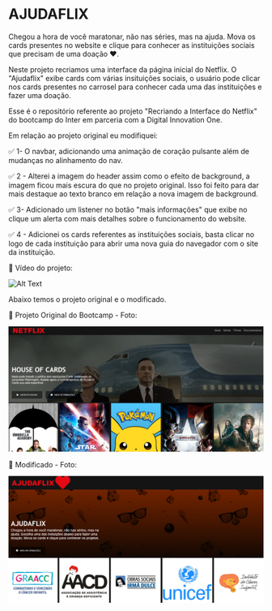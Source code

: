 # AJUDAFLIX

Chegou a hora de você maratonar, não nas séries, mas na ajuda. Mova os cards presentes no website e clique para conhecer as instituições sociais que precisam de uma doação ❤️.

Neste projeto recriamos uma interface da página inicial do Netflix. O "Ajudaflix" exibe cards com várias insituições sociais, o usuário pode clicar nos cards presentes no carrosel para conhecer cada uma das instituições e fazer uma doação.

Esse é o repositório referente ao projeto "Recriando a Interface do Netflix" do bootcamp do Inter em parceria com a Digital Innovation One.

Em relação ao projeto original eu modifiquei: 

✅ 1-  O navbar, adicionando uma animação de coração pulsante além de mudanças no alinhamento do nav.


✅ 2 - Alterei a imagem do header assim como o efeito de background, a imagem ficou mais escura do que no projeto original. Isso foi feito para dar mais destaque ao texto branco em relação a nova imagem de background. 


✅ 3- Adicionado um listener no botão "mais informações" que exibe no clique um alerta com mais detalhes sobre o funcionamento do website.


✅ 4 - Adicionei os cards referentes as instituições sociais, basta clicar no logo de cada instituição para abrir uma nova guia do navegador com o site da instituição.

🎥 Vídeo do projeto:

![Alt Text](snapshot-1.gif)

Abaixo temos o projeto original e o modificado.

📸 Projeto Original do Bootcamp - Foto:

![plot](snapshot-1.png)

📸 Modificado - Foto:

![plot](snapshot-2.png)
